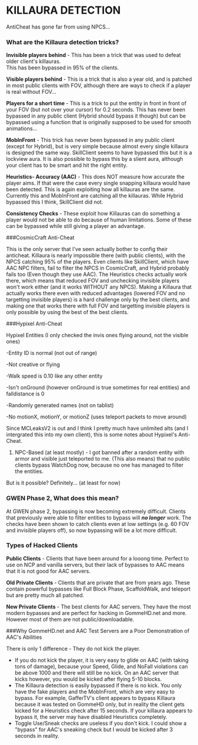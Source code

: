 # KILLAURA DETECTION
AntiCheat has gone far from using NPCS...

### What are the Killaura detection tricks?
**Invisible players behind** - This has been a trick that was used to defeat older client's killauras.  
This has been bypassed in 95% of the clients.

**Visible players behind** - This is a trick that is also a year old, and is patched in most public clients with FOV,
although there are ways to check if a player is real without FOV...

**Players for a short time** - This is a trick to put the entity in front in front of your FOV (but not over your
cursor) for 0.2 seconds. This has never been bypassed in any public client (Hybrid should bypass it though)
but can be bypassed using a function that is originally supposed to be used for smooth animations...

**MobInFront** - This trick has never been bypassed in any public client (except for Hybrid), but is very simple 
because almost every single killaura is designed the same way. SkillClient seems to have bypassed this but
it is a lockview aura. It is also possible to bypass this by a slient aura, although your client has to be smart
and hit the right entity.

**Heuristics- Accuracy (AAC)** - This does NOT measure how accurate the player aims. If that were the case every 
single snapping killaura would have been detected. This is again exploiting how all killauras are the same.
Currently this and MobInFront are catching all the killauras. While Hybrid bypassed this I think, SkillClient
did not.

**Consistency Checks** - These exploit how Killauras can do something a player would not be able to do 
because of human limitations. Some of these can be bypassed while still giving a player an advantage.

###CosmicCraft Anti-Cheat

This is the only server that I've seen actually bother to config their anticheat. Killaura is nearly impossible there (with public clients), with the NPCS catching 95% of the players. Even clients like SkillClient, which have AAC NPC filters, fail to fliter the NPCS in CosmicCraft, and Hybrid probably fails too (Even though they use AAC). The Heuristics checks actually work there, which means that reduced FOV and unchecking invisible players won't work either (and it works WITHOUT any NPCS). Making a Killaura that actually works there even with reduced advantages (lowered FOV and no targetting invisible players) is a hard challenge only by the best clients, and making one that works there with full FOV and targetting invisible players is only possible by using the best of the best clients.

###Hypixel Anti-Cheat

Hypixel Entities (I only checked the invis ones flying around, not the visible ones)

-Entity ID is normal (not out of range)

-Not creative or flying

-Walk speed is 0.10 like any other entity

-Isn't onGround (however onGround is true sometimes for real entities) and falldistance is 0

-Randomly generated names (not on tablist)

-No motionX, motionY, or motionZ (uses teleport packets to move around)

Since MCLeaksV2 is out and I think I pretty much have unlimited alts (and I intergrated this into my own client),
this is some notes about Hypixel's Anti-Cheat.

1. NPC-Based (at least mostly) - I got banned after a random entity with armor and visible just teleported to me. (This also
means) that no public clients bypass WatchDog now, because no one has managed to filter the entities. 

But is it possible? Definitely... (at least for now)

### GWEN Phase 2, What does this mean?

At GWEN phase 2, bypassing is now becoming extremely difficult. Clients that previously were able to filter entities to bypass will ***no longer*** work. The checks have been shown to catch clients even at low settings (e.g. 60 FOV and invisible players off), so now bypassing will be a lot more difficult.

### Types of Hacked Clients
**Public Clients** - Clients that have been around for a looong time. Perfect to use on NCP and vanilla servers,
but their lack of bypasses to AAC means that it is not good for AAC servers.

**Old Private Clients** - Clients that are private that are from years ago. These contain powerful bypasses
like Full Block Phase, ScaffoldWalk, and teleport but are pretty much all patched.

**New Private Clients** - The best clients for AAC servers. They have the most modern bypasses and are perfect
for hacking in GommeHD.net and more. However most of them are not public/downloadable.

###Why GommeHD.net and AAC Test Servers are a Poor Demonstration of AAC's Abilities

There is only 1 difference - They do not kick the player.

- If you do not kick the player, it is very easy to glide on AAC (with taking tons of damage), because your Speed, Glide, and NoFall violations can be above 1000 and there will still be no kick. On an AAC server that kicks however, you would be kicked after flying 5-10 blocks.
- The Killaura detection is easily bypassed if there is no kick. You only have the fake players and the MobInFront, which are very easy to bypass. For example, GafferTV's client appears to bypass Killaura because it was tested on GommeHD only, but in reality the client gets kicked for a Heuristics check after 15 seconds. If your killaura appears to bypass it, the server may have disabled Heuristics completely.
- Toggle Use/Sneak checks are useless if you don't kick. I could show a "bypass" for AAC's sneaking check but I would be kicked after 3 seconds in reality.
